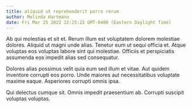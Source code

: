 ```yaml
---
title: aliquid ut reprehenderit porro rerum
author: Melinda Hartmann
date: Fri Mar 25 2022 22:25:22 GMT-0400 (Eastern Daylight Time)
---
```

Ab qui molestias et sit et. Rerum illum est voluptatem dolorem molestiae dolores. Aliquid ut magni unde alias. Tenetur eum ut sequi officia et. Atque voluptas eos voluptas labore sint qui molestiae. Officiis et perspiciatis assumenda eos impedit alias sed consequatur.

 Dolores alias possimus velit quia eum sed illum et vitae. Aut quidem inventore corrupti eos porro. Unde maiores aut necessitatibus voluptate maxime eaque. Asperiores corrupti omnis ipsa.

 Qui delectus cumque sit. Omnis impedit praesentium ab. Corrupti suscipit voluptas voluptas.